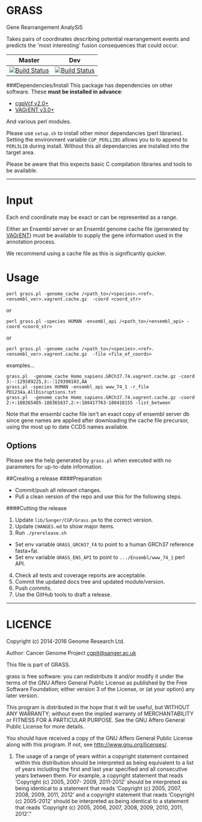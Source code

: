 GRASS
=====

Gene Rearrangement AnalySiS

Takes pairs of coordinates describing potential rearrangement events and predicts the 'most interesting' fusion consequences that could occur.

| Master | Dev |
|---|---|
|  [![Build Status](https://travis-ci.org/cancerit/grass.svg?branch=master)](https://travis-ci.org/cancerit/grass) | [![Build Status](https://travis-ci.org/cancerit/grass.svg?branch=dev)](https://travis-ci.org/cancerit/grass) |

###Dependencies/Install
This package has dependencies on other software.  These __must be installed in advance__:

* [cgpVcf v2.0+](https://github.com/cancerit/cgpVcf/releases)
* [VAGrENT v3.0+](https://github.com/cancerit/VAGrENT/releases)

And various perl modules.

Please use `setup.sh` to install other minor dependancies (perl libraries).  Setting the environment variable `CGP_PERLLIBS` allows you to to append to `PERL5LIB` during install.  Without this all dependancies are installed into the target area.

Please be aware that this expects basic C compilation libraries and tools to be available.

---


# Input

Each end coordinate may be exact or can be represented as a range.

Either an Ensembl server or an Ensembl genome cache file (generated by [VAGrENT](http://cancerit.github.io/VAGrENT/)) must be available to supply the gene information used in the annotation process.

We recommend using a cache file as this is significantly quicker.

# Usage

    perl grass.pl -genome_cache /<path_to>/<species>.<ref>.<ensembl_ver>.vagrent.cache.gz  -coord <coord_str>

or

    perl grass.pl -species HUMAN -ensembl_api /<path_to>/<ensembl_api> -coord <coord_str>

or

    perl grass.pl -genome_cache /<path_to>/<species>.<ref>.<ensembl_ver>.vagrent.cache.gz  -file <file_of_coords>

examples...

    grass.pl  -genome_cache Homo_sapiens.GRCh37.74.vagrent.cache.gz -coord  3:-:129389225,3:-:129390103,AA
    grass.pl -species HUMAN -ensembl_api www_74_1 -r_file PD1234a.AllDisruptions.txt
    grass.pl  -genome_cache Homo_sapiens.GRCh37.74.vagrent.cache.gz -coord 2:+:188365485-188365837,2:+:188417763-188418155 -list_between

Note that the ensembl cache file isn't an exact copy of ensembl server db since gene names are applied after downloading the cache file precursor, using the most up to date CCDS names available.

## Options

Please see the help generated by ```grass.pl``` when executed with no parameters for up-to-date information.


##Creating a release
####Preparation
* Commit/push all relevant changes.
* Pull a clean version of the repo and use this for the following steps.

####Cutting the release
1. Update `lib/Sanger/CGP/Grass.pm` to the correct version.
2. Update `CHANGES.md` to show major items.
3. Run `./prerelease.sh`
  * Set env variable `GRASS_GRCH37_FA` to point to a human GRCh37 reference fasta+fai.
  * Set env variable `GRASS_ENS_API` to point to `.../Ensembl/www_74_1` perl API.
4. Check all tests and coverage reports are acceptable.
5. Commit the updated docs tree and updated module/version.
6. Push commits.
7. Use the GitHub tools to draft a release.

---

LICENCE
=======
Copyright (c) 2014-2016 Genome Research Ltd.

Author: Cancer Genome Project <cgpit@sanger.ac.uk>

This file is part of GRASS.

grass is free software: you can redistribute it and/or modify it under
the terms of the GNU Affero General Public License as published by the Free
Software Foundation; either version 3 of the License, or (at your option) any
later version.

This program is distributed in the hope that it will be useful, but WITHOUT
ANY WARRANTY; without even the implied warranty of MERCHANTABILITY or FITNESS
FOR A PARTICULAR PURPOSE. See the GNU Affero General Public License for more
details.

You should have received a copy of the GNU Affero General Public License
along with this program. If not, see <http://www.gnu.org/licenses/>.

1. The usage of a range of years within a copyright statement contained within
this distribution should be interpreted as being equivalent to a list of years
including the first and last year specified and all consecutive years between
them. For example, a copyright statement that reads ‘Copyright (c) 2005, 2007-
2009, 2011-2012’ should be interpreted as being identical to a statement that
reads ‘Copyright (c) 2005, 2007, 2008, 2009, 2011, 2012’ and a copyright
statement that reads ‘Copyright (c) 2005-2012’ should be interpreted as being
identical to a statement that reads ‘Copyright (c) 2005, 2006, 2007, 2008,
2009, 2010, 2011, 2012’."
